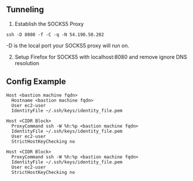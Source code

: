 ## Tunneling

1. Establish the SOCKS5 Proxy

`ssh -D 8080 -f -C -q -N 54.190.50.202 `

-D is the local port your SOCKS5 proxy will run on.

2. Setup Firefox for SOCKS5 with localhost:8080 and remove ignore DNS resolution

## Config Example
```
Host <bastion machine fqdn>
  Hostname <bastion machine fqdn>
  User ec2-user
  IdentityFile ~/.ssh/keys/identity_file.pem

Host <CIDR Block>
  ProxyCommand ssh -W %h:%p <bastion machine fqdn>
  IdentityFile ~/.ssh/keys/identity_file.pem
  User ec2-user
  StrictHostKeyChecking no

Host <CIDR Block>
  ProxyCommand ssh -W %h:%p <bastion machine fqdn>
  IdentityFile ~/.ssh/keys/identity_file.pem
  User ec2-user
  StrictHostKeyChecking no
```
